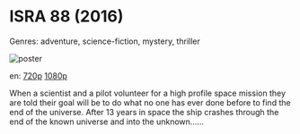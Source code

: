 # ISRA 88 (2016)

Genres: adventure, science-fiction, mystery, thriller

![poster](http://image.tmdb.org/t/p/w500/fpqjKTN516VfchjH5HzWiMuGnHC.jpg)

en:
  [720p](magnet:?xt=urn:btih:1BAEF1F21FC2A97013B4A3D5113CFB967D81669B&tr=udp://glotorrents.pw:6969/announce&tr=udp://tracker.opentrackr.org:1337/announce&tr=udp://torrent.gresille.org:80/announce&tr=udp://tracker.openbittorrent.com:80&tr=udp://tracker.coppersurfer.tk:6969&tr=udp://tracker.leechers-paradise.org:6969&tr=udp://p4p.arenabg.ch:1337&tr=udp://tracker.internetwarriors.net:1337)
  [1080p](magnet:?xt=urn:btih:7E04F1FB3E3F37A7CABD7789034400855C6E2E6C&tr=udp://glotorrents.pw:6969/announce&tr=udp://tracker.opentrackr.org:1337/announce&tr=udp://torrent.gresille.org:80/announce&tr=udp://tracker.openbittorrent.com:80&tr=udp://tracker.coppersurfer.tk:6969&tr=udp://tracker.leechers-paradise.org:6969&tr=udp://p4p.arenabg.ch:1337&tr=udp://tracker.internetwarriors.net:1337)
  


When a scientist and a pilot volunteer for a high profile space mission they are told their goal will be to do what no one has ever done before to find the end of the universe. After 13 years in space the ship crashes through the end of the known universe and into the unknown......